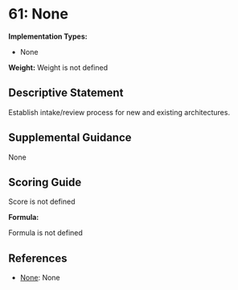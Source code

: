 # 61: None

**Implementation Types:**

- None

**Weight:** Weight is not defined

## Descriptive Statement

Establish intake/review process for new and existing architectures.

## Supplemental Guidance

None

## Scoring Guide

Score is not defined

**Formula:**

Formula is not defined

## References

- [None](None): None

